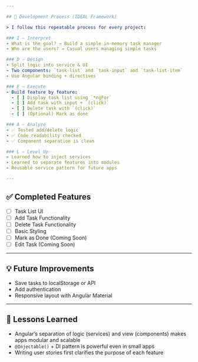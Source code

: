 ```yaml
---

## 🧠 Development Process (IDEAL Framework)

> I follow this repeatable process for every project:

### I – Interpret  
- What is the goal? → Build a simple in-memory task manager
- Who are the users? → Casual users managing simple tasks

### D – Design  
- Split logic into service & UI
- Two components: `task-list` and `task-input` and `task-list-item`
- Use Angular binding + directives

### E – Execute  
- Build feature by feature:
  - [ ] Display task list using `*ngFor`
  - [ ] Add task with input + `(click)`
  - [ ] Delete task with `(click)`
  - [ ] (Optional) Mark as done

### A – Analyze  
- ✅ Tested add/delete logic
- ✅ Code readability checked
- ✅ Component separation is clean

### L – Level Up  
- Learned how to inject services
- Learned to separate features into modules
- Reusable service pattern for future apps

---
```


## ✅ Completed Features

- [ ] Task List UI
- [ ] Add Task Functionality
- [ ] Delete Task Functionality
- [ ] Basic Styling
- [ ] Mark as Done (Coming Soon)
- [ ] Edit Task (Coming Soon)

---

## 💡 Future Improvements

- Save tasks to localStorage or API
- Add authentication
- Responsive layout with Angular Material

---

## 🧠 Lessons Learned

- Angular’s separation of logic (services) and view (components) makes apps modular and scalable
- `@Injectable()` + DI pattern is powerful even in small apps
- Writing user stories first clarifies the purpose of each feature
